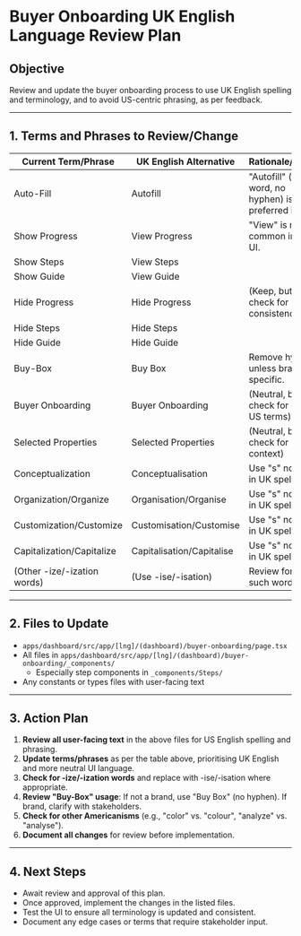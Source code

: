 # Buyer Onboarding UK English Language Review Plan

## Objective
Review and update the buyer onboarding process to use UK English spelling and terminology, and to avoid US-centric phrasing, as per feedback.

---

## 1. Terms and Phrases to Review/Change

| Current Term/Phrase                | UK English Alternative         | Rationale/Notes                                      |
|------------------------------------|-------------------------------|------------------------------------------------------|
| Auto-Fill                          | Autofill                      | "Autofill" (one word, no hyphen) is preferred in UK. |
| Show Progress                      | View Progress                 | "View" is more common in UK UI.                      |
| Show Steps                         | View Steps                    |                                                      |
| Show Guide                         | View Guide                    |                                                      |
| Hide Progress                      | Hide Progress                 | (Keep, but check for consistency)                    |
| Hide Steps                         | Hide Steps                    |                                                      |
| Hide Guide                         | Hide Guide                    |                                                      |
| Buy-Box                            | Buy Box                       | Remove hyphen unless brand-specific.                 |
| Buyer Onboarding                   | Buyer Onboarding              | (Neutral, but check for other US terms)              |
| Selected Properties                | Selected Properties           | (Neutral, but check for context)                     |
| Conceptualization                  | Conceptualisation             | Use "s" not "z" in UK spelling.                     |
| Organization/Organize              | Organisation/Organise         | Use "s" not "z" in UK spelling.                     |
| Customization/Customize            | Customisation/Customise       | Use "s" not "z" in UK spelling.                     |
| Capitalization/Capitalize          | Capitalisation/Capitalise     | Use "s" not "z" in UK spelling.                     |
| (Other -ize/-ization words)        | (Use -ise/-isation)           | Review for all such words.                           |

---

## 2. Files to Update

- `apps/dashboard/src/app/[lng]/(dashboard)/buyer-onboarding/page.tsx`
- All files in `apps/dashboard/src/app/[lng]/(dashboard)/buyer-onboarding/_components/`
  - Especially step components in `_components/Steps/`
- Any constants or types files with user-facing text

---

## 3. Action Plan

1. **Review all user-facing text** in the above files for US English spelling and phrasing.
2. **Update terms/phrases** as per the table above, prioritising UK English and more neutral UI language.
3. **Check for -ize/-ization words** and replace with -ise/-isation where appropriate.
4. **Review "Buy-Box" usage**: If not a brand, use "Buy Box" (no hyphen). If brand, clarify with stakeholders.
5. **Check for other Americanisms** (e.g., "color" vs. "colour", "analyze" vs. "analyse").
6. **Document all changes** for review before implementation.

---

## 4. Next Steps
- Await review and approval of this plan.
- Once approved, implement the changes in the listed files.
- Test the UI to ensure all terminology is updated and consistent.
- Document any edge cases or terms that require stakeholder input. 